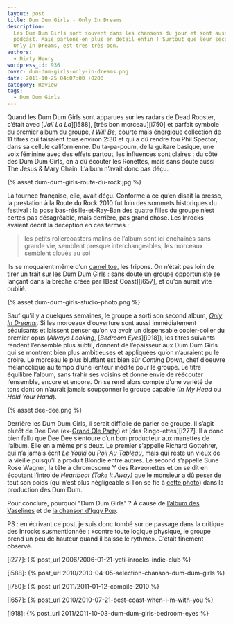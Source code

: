 ```yaml
---
layout: post
title: Dum Dum Girls - Only In Dreams
description:
  Les Dum Dum Girls sont souvent dans les chansons du jour et sont aussi sur le
  podcast. Mais parlons-en plus en détail enfin ! Surtout que leur second album,
  Only In Dreams, est très très bon.
authors:
  - Dirty Henry
wordpress_id: 936
cover: dum-dum-girls-only-in-dreams.png
date: 2011-10-25 04:07:00 +0200
category: Review
tags:
  - Dum Dum Girls
---
```


Quand les Dum Dum Girls sont apparues sur les radars de Dead Rooster, c’était
avec [_Jail La La_][i588], [très bon morceau][i750] et parfait symbole du
premier album du groupe, [_I Will Be_][5], courte mais énergique collection de
11 titres qui faisaient tous environ 2:30 et qui a dû rendre fou Phil Spector,
dans sa cellule californienne. Du ta-pa-poum, de la guitare basique, une voix
féminine avec des effets partout, les influences sont claires : du côté des Dum
Dum Girls, on a dû écouter les Ronettes, mais sans doute aussi The Jesus & Mary
Chain. L’album n’avait donc pas déçu.

{% asset dum-dum-girls-route-du-rock.jpg %}

La tournée française, elle, avait déçu. Conforme à ce qu’en disait la presse, la
prestation à la Route du Rock 2010 fut loin des sommets historiques du
festival : la pose bas-résille-et-Ray-Ban des quatre filles du groupe n’est
certes pas désagréable, mais derrière, pas grand chose. Les Inrocks avaient
décrit la déception en ces termes :

> les petits rollercoasters malins de l’album sont ici enchaînés sans grande
> vie, semblent presque interchangeables, les morceaux semblent cloués au sol

Ils se moquaient même d’un [camel toe](http://fr.wikipedia.org/wiki/Cameltoe),
les fripons. On n’était pas loin de tirer un trait sur les Dum Dum Girls : sans
doute un groupe opportuniste se lançant dans la brèche créée par [Best
Coast][i657], et qu’on aurait vite oublié.

{% asset dum-dum-girls-studio-photo.png %}

Sauf qu’il y a quelques semaines, le groupe a sorti son second album, [_Only In
Dreams_][6]. Si les morceaux d’ouverture sont aussi immédiatement séduisants et
laissent penser qu’on va avoir un dispensable copier-coller du premier opus
(_Always Looking_, [_Bedroom Eyes_][i918]), les titres suivants rendent
l’ensemble plus subtil, donnent de l’épaisseur aux Dum Dum Girls qui se montrent
bien plus ambitieuses et appliquées qu’on n’auraient pu le croire. Le morceau le
plus bluffant est bien sûr _Coming Down_, chef d’oeuvre mélancolique au tempo
d’une lenteur inédite pour le groupe. Le titre équilibre l’album, sans trahir
ses voisins et donne envie de réécouter l’ensemble, encore et encore. On se rend
alors compte d’une variété de tons dont on n’aurait jamais soupçonner le groupe
capable (_In My Head_ ou _Hold Your Hand_).

{% asset dee-dee.png %}

Derrière les Dum Dum Girls, il serait difficile de parler de groupe. Il s’agit
plutôt de Dee Dee (ex-[Grand Ole Party][1]) et [des Ringo-ettes][i277]. Il a
donc bien fallu que Dee Dee s’entoure d’un bon producteur aux manettes de
l’album. Elle en a même pris deux. Le premier s’appelle Richard Gottehrer, qui
n’a jamais écrit [_Le Youki_][2] ou [_Poil Au Tableau_][3], mais qui reste un
vieux de la vieille puisqu’il a produit Blondie entre autres. Le second
s’appelle Sune Rose Wagner, la tête à chromosome Y des Raveonettes et on se dit
en écoutant l’intro de _Heartbeat (Take It Away)_ que le monsieur a dû peser de
tout son poids (qui n’est plus négligeable si l’on se fie à [cette photo][4])
dans la production des Dum Dum.

Pour conclure, pourquoi "Dum Dum Girls" ? À cause de [l’album des Vaselines][7]
et de [la chanson d’Iggy Pop][8].

PS : en écrivant ce post, je suis donc tombé sur ce passage dans la critique des
Inrocks susmentionnée : «contre toute logique physique, le groupe prend un peu
de hauteur quand il baisse le rythme». C’était finement observé.

[i277]: {% post_url 2006/2006-01-21-yeti-inrocks-indie-club %}

[i588]: {% post_url 2010/2010-04-05-selection-chanson-dum-dum-girls %}

[i750]: {% post_url 2011/2011-01-12-compile-2010 %}

[i657]: {% post_url 2010/2010-07-21-best-coast-when-i-m-with-you %}

[i918]: {% post_url 2011/2011-10-03-dum-dum-girls-bedroom-eyes %}

[1]:
  https://www.youtube.com/watch?v=Xziod5qt03k
  "Grand Ole Party - Look Out Young Son"
[2]: https://www.youtube.com/watch?v=Wx7vKvQ4axQ "Richard Gotainer - Le Youki"
[3]: https://youtu.be/SghaF3fcflE "Richard Gotainer - Poil au Tableau"
[4]:
  https://en.wikipedia.org/wiki/File:Sune_Rose_Wagner_-_The_Raveonettes_-_Roskilde_Festival_2011.jpg
[5]: https://album.link/fr/i/361459878
[6]: https://album.link/fr/i/669296492
[7]:
  https://en.wikipedia.org/wiki/Dum-Dum_(album)
  "Page Wikipedia de l'album Dum-Dum des Vaselines"
[8]: https://song.link/fr/i/1440889155 "Iggy Pop - Dum Dum Boys"
